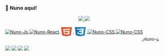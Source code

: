 ### 💬 Nuno aqui!
<div align="center">
  <a href="https://github.com/nunofoxs">
  <img height="160em" src="https://github-readme-stats.vercel.app/api?username=nunofoxs&show_icons=true&theme=swift&include_all_commits=true&count_private=true"/>
  <img height="120em" src="https://github-readme-stats.vercel.app/api/top-langs/?username=nunofoxs&layout=compact&langs_count=7&theme=swift"/>
</div>

<div style="display: inline_block"><br>
  <img align="center" alt="Nuno-Js" height="30" width="40" src="https://cdn.jsdelivr.net/gh/devicons/devicon/icons/canva/canva-original.svg">
  <img align="center" alt="Nuno-React" height="30" width="40" src="https://cdn.jsdelivr.net/gh/devicons/devicon/icons/photoshop/photoshop-plain.svg">
  <img align="center" alt="Nuno-HTML" height="30" width="40" src="https://raw.githubusercontent.com/devicons/devicon/master/icons/html5/html5-original.svg">
  <img align="center" alt="Nuno-CSS" height="30" width="40" src="https://raw.githubusercontent.com/devicons/devicon/master/icons/css3/css3-original.svg">
  <img align="center" alt="Nuno-CSS" height="30" width="40" src="https://cdn.jsdelivr.net/gh/devicons/devicon/icons/premierepro/premierepro-plain.svg">
  <img align="center" alt="Nuno-CSS" height="30" width="40" src="https://cdn.jsdelivr.net/gh/devicons/devicon/icons/lua/lua-original.svg">
  <img align="right" alt="Nuno-pic" height="150" style="border-radius:50px;" src="https://avatars.githubusercontent.com/u/106190422?s=400&u=3af431268d85f68cfc2b622956023d8c54aa30a3&v=4">
</div>
  
  ##
 
<div> 
  <a href="https://www.youtube.com/channel/UCPd9QpdCh2E9cAnitNq__-g" target="_blank"><img src="https://img.shields.io/badge/YouTube-FF0000?style=for-the-badge&logo=youtube&logoColor=white" target="_blank"></a>
  <a href="https://instagram.com/nunofoxs" target="_blank"><img src="https://img.shields.io/badge/-Instagram-%23E4405F?style=for-the-badge&logo=instagram&logoColor=white" target="_blank"></a>
 	<a href="https://www.twitch.tv/nunofoxs" target="_blank"><img src="https://img.shields.io/badge/Twitch-9146FF?style=for-the-badge&logo=twitch&logoColor=white" target="_blank"></a>
 <a href="https://discord.gg/" target="_blank"><img src="https://img.shields.io/badge/Discord-7289DA?style=for-the-badge&logo=discord&logoColor=white" target="_blank"></a> 
 
  
 
</div>
